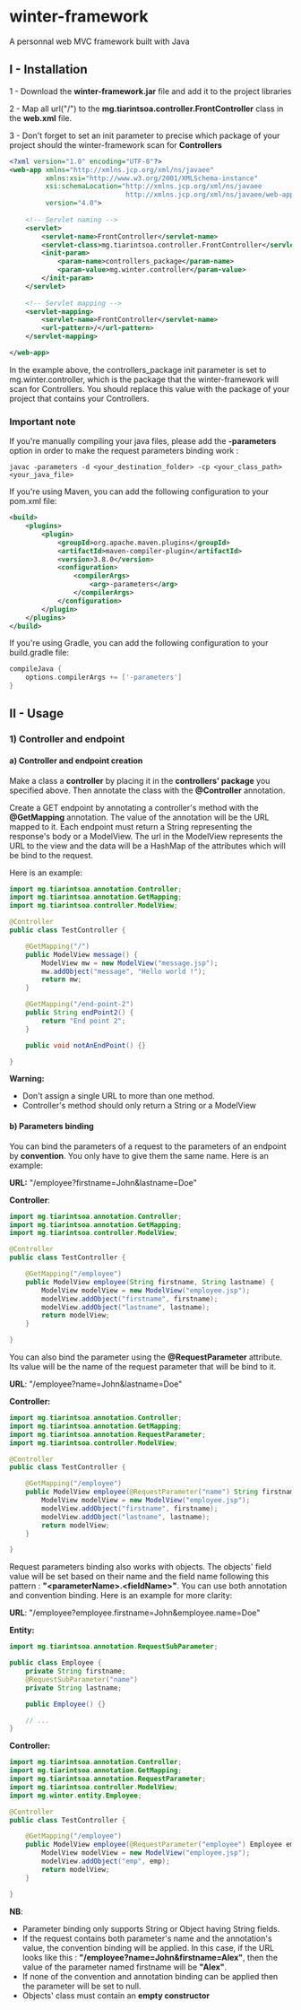 # winter-framework

A personnal web MVC framework built with Java

## I - Installation

1 - Download the **winter-framework.jar** file and add it to the project libraries

2 - Map all url("/") to the **mg.tiarintsoa.controller.FrontController** class in the **web.xml** file.

3 - Don't forget to set an init parameter to precise which package of your project should the winter-framework
scan for **Controllers**

```xml
<?xml version="1.0" encoding="UTF-8"?>
<web-app xmlns="http://xmlns.jcp.org/xml/ns/javaee"
         xmlns:xsi="http://www.w3.org/2001/XMLSchema-instance"
         xsi:schemaLocation="http://xmlns.jcp.org/xml/ns/javaee
                             http://xmlns.jcp.org/xml/ns/javaee/web-app_4_0.xsd"
         version="4.0">
    
    <!-- Servlet naming -->
    <servlet>
        <servlet-name>FrontController</servlet-name>
        <servlet-class>mg.tiarintsoa.controller.FrontController</servlet-class>
        <init-param>
            <param-name>controllers_package</param-name>
            <param-value>mg.winter.controller</param-value>
        </init-param>
    </servlet>
    
    <!-- Servlet mapping -->
    <servlet-mapping>
        <servlet-name>FrontController</servlet-name>
        <url-pattern>/</url-pattern>
    </servlet-mapping>

</web-app>
```

In the example above, the controllers_package init parameter is set to mg.winter.controller, which is the package that the winter-framework will scan for Controllers. You should replace this value with the package of your project that contains your Controllers.

### Important note

If you're manually compiling your java files, please add the **-parameters** option in order
to make the request parameters binding work :

```shell
javac -parameters -d <your_destination_folder> -cp <your_class_path> <your_java_file>
```

If you're using Maven, you can add the following configuration to your pom.xml file:

```xml
<build>
    <plugins>
        <plugin>
            <groupId>org.apache.maven.plugins</groupId>
            <artifactId>maven-compiler-plugin</artifactId>
            <version>3.8.0</version>
            <configuration>
                <compilerArgs>
                    <arg>-parameters</arg>
                </compilerArgs>
            </configuration>
        </plugin>
    </plugins>
</build>
```

If you're using Gradle, you can add the following configuration to your build.gradle file:

```groovy
compileJava {
    options.compilerArgs += ['-parameters']
}
```

## II - Usage

### 1) Controller and endpoint

#### a) Controller and endpoint creation

Make a class a **controller** by placing it in the **controllers' package** you specified above.
Then annotate the class with the **@Controller** annotation.

Create a GET endpoint by annotating a controller's method with the **@GetMapping** annotation.
The value of the annotation will be the URL mapped to it.
Each endpoint must return a String representing the response's body
or a ModelView. The url in the ModelView represents the URL to the view and the data
will be a HashMap of the attributes which will be bind to the request.

Here is an example:

```java
import mg.tiarintsoa.annotation.Controller;
import mg.tiarintsoa.annotation.GetMapping;
import mg.tiarintsoa.controller.ModelView;

@Controller
public class TestController {

    @GetMapping("/")
    public ModelView message() {
        ModelView mw = new ModelView("message.jsp");
        mw.addObject("message", "Hello world !");
        return mw;
    }

    @GetMapping("/end-point-2")
    public String endPoint2() {
        return "End point 2";
    }

    public void notAnEndPoint() {}

}
```

**Warning:**
- Don't assign a single URL to more than one method.
- Controller's method should only return a String or a ModelView 

#### b) Parameters binding

You can bind the parameters of a request to the parameters of an endpoint by **convention**.
You only have to give them the same name. Here is an example:

**URL:** "/employee?firstname=John&lastname=Doe"

**Controller**:
```java
import mg.tiarintsoa.annotation.Controller;
import mg.tiarintsoa.annotation.GetMapping;
import mg.tiarintsoa.controller.ModelView;

@Controller
public class TestController {

    @GetMapping("/employee")
    public ModelView employee(String firstname, String lastname) {
        ModelView modelView = new ModelView("employee.jsp");
        modelView.addObject("firstname", firstname);
        modelView.addObject("lastname", lastname);
        return modelView;
    }

}
```

You can also bind the parameter using the **@RequestParameter** attribute.
Its value will be the name of the request parameter that will be bind to it.

**URL**: "/employee?name=John&lastname=Doe"

**Controller:**
```java
import mg.tiarintsoa.annotation.Controller;
import mg.tiarintsoa.annotation.GetMapping;
import mg.tiarintsoa.annotation.RequestParameter;
import mg.tiarintsoa.controller.ModelView;

@Controller
public class TestController {

    @GetMapping("/employee")
    public ModelView employee(@RequestParameter("name") String firstname, String lastname) {
        ModelView modelView = new ModelView("employee.jsp");
        modelView.addObject("firstname", firstname);
        modelView.addObject("lastname", lastname);
        return modelView;
    }

}
```

Request parameters binding also works with objects.
The objects' field value will be set based on their name and the field name following this pattern : **"\<parameterName>.\<fieldName>"**. 
You can use both annotation and convention binding. Here is an example for more clarity:

**URL**: "/employee?employee.firstname=John&employee.name=Doe"

**Entity:**
```java
import mg.tiarintsoa.annotation.RequestSubParameter;

public class Employee {
    private String firstname;
    @RequestSubParameter("name")
    private String lastname;

    public Employee() {}

    // ...
}
```

**Controller:**
```java
import mg.tiarintsoa.annotation.Controller;
import mg.tiarintsoa.annotation.GetMapping;
import mg.tiarintsoa.annotation.RequestParameter;
import mg.tiarintsoa.controller.ModelView;
import mg.winter.entity.Employee;

@Controller
public class TestController {

    @GetMapping("/employee")
    public ModelView employee(@RequestParameter("employee") Employee emp) {
        ModelView modelView = new ModelView("employee.jsp");
        modelView.addObject("emp", emp);
        return modelView;
    }

}
```

**NB**:
- Parameter binding only supports String or Object having String fields.
- If the request contains both parameter's name and the annotation's value,
the convention binding will be applied. In this case, if the URL looks like this :
**"/employee?name=John&firstname=Alex"**, then the value of the parameter named firstname will be **"Alex"**.
- If none of the convention and annotation binding can be applied then the parameter will be set to null.
- Objects' class must contain an **empty constructor**
